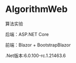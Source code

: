# AlgorithmWeb
算法实验



后端：ASP.NET Core  

前端：Blazor + BootstrapBlazor  

.Net版本:6.0.100-rc.1.21463.6  

